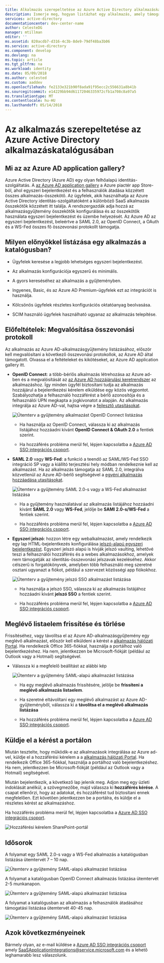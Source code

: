 ```yaml
---
title: Alkalmazás szerepeltetése az Azure Active Directory alkalmazáskatalógusában |} Microsoft Docs
description: Ismerje meg, hogyan listázhat egy alkalmazás, amely támogatja az egyszeri bejelentkezés az Azure Active Directory-alkalmazásgyűjtemény
services: active-directory
documentationcenter: dev-center-name
author: CelesteDG
manager: mtillman
editor: ''
ms.assetid: 820acdb7-d316-4c3b-8de9-79df48ba3b06
ms.service: active-directory
ms.component: develop
ms.devlang: na
ms.topic: article
ms.tgt_pltfrm: na
ms.workload: identity
ms.date: 05/09/2018
ms.author: celested
ms.custom: aaddev
ms.openlocfilehash: fe2133e321b90f8ada91f95ecc2c556631a8b41b
ms.sourcegitcommit: e14229bb94d61172046335972cfb1a708c8a97a5
ms.translationtype: MT
ms.contentlocale: hu-HU
ms.lasthandoff: 05/14/2018
---
```

# <a name="list-your-application-in-the-azure-active-directory-application-gallery"></a>Az alkalmazás szerepeltetése az Azure Active Directory alkalmazáskatalógusában


##  <a name="what-is-the-azure-ad-application-gallery"></a>Mi az az Azure AD application gallery?

Azure Active Directory (Azure AD) egy olyan felhőalapú identitás-szolgáltatás. A [az Azure AD application gallery](https://azure.microsoft.com/marketplace/active-directory/all/) a Azure piactér app Store-ból, ahol egyszeri bejelentkezést és a felhasználók átadása közzétett összes alkalmazás-összekötő. Az ügyfelek, akik használhatja az Azure Active Directory identitás-szolgáltatóként a különböző SaaS alkalmazás összekötők közzétett itt találja. A rendszergazdák adja hozzá az alkalmazásgyűjtemény összekötők konfigurálása és az összekötők használata egyszeri bejelentkezést és üzembe helyezését. Az Azure AD az egyszeri bejelentkezést, beleértve a SAML 2.0, az OpenID Connect, a OAuth és a WS-Fed összes fő összevonási protokollt támogatja.

## <a name="what-are-the-benefits-of-listing-an-application-in-the-gallery"></a>Milyen előnyökkel listázása egy alkalmazás a katalógusban?

*  Ügyfelek keresése a legjobb lehetséges egyszeri bejelentkezést.

*  Az alkalmazás konfigurációja egyszerű és minimális. 

*  A gyors kereséséhez az alkalmazás a gyűjteményben.

*  Ingyenes, Basic, és az Azure AD Premium-ügyfelek ezt az integrációt is használja. 

*  Kölcsönös ügyfelek részletes konfigurációs oktatóanyag beolvasása. 

*  SCIM használó ügyfelek használható ugyanaz az alkalmazás telepítése.


##  <a name="prerequisites-implement-federation-protocol"></a>Előfeltételek: Megvalósítása összevonási protokoll

Az alkalmazás az Azure AD-alkalmazásgyűjtemény listázásához, először kell megvalósítani a következő összevonási protokollok, az Azure AD által támogatott. Olvassa el a feltételeket és kikötéseket, az Azure AD application gallery itt. 

*   **OpenID Connect**: a több-bérlős alkalmazás létrehozása az Azure ad-ben és a megvalósítását az [az Azure AD hozzájárulási keretrendszer](active-directory-integrating-applications.md#overview-of-the-consent-framework) az alkalmazáshoz. Így minden ügyfél biztosítani tudja az alkalmazás hozzájárul a bejelentkezési kérelem elküldése egy közös végpontot. Szabályozhatja a felhasználó hozzáférést a bérlő azonosítója és a felhasználói UPN megkapta a jogkivonatot a alapján. Az alkalmazás integrálja az Azure AD-val, hajtsa végre a [fejlesztő utasításokat](active-directory-authentication-scenarios.md).

    ![Ütemterv a gyűjtemény alkalmazást OpenID Connect listázása](./media/active-directory-app-gallery-listing/openid.png)

    * Ha használja az OpenID Connect, válassza ki az alkalmazás listájához hozzáadni kívánt **OpenID Connect & OAuth 2.0** a fentiek szerint.

    * Ha hozzáférés probléma merül fel, lépjen kapcsolatba a [Azure AD SSO integrációs csoport](<mailto:SaaSApplicationIntegrations@service.microsoft.com>). 

*   **SAML 2.0** vagy **WS-Fed**: a funkció a teendő az SAML/WS-Fed SSO integráció SP vagy a kiállító terjesztési hely módban rendelkeznie kell az alkalmazást. Ha az alkalmazás támogatja az SAML 2.0, integrálva közvetlenül az Azure AD-bérlő segítségével a [egyéni alkalmazás hozzáadása utasításokat](../active-directory-saas-custom-apps.md).

    ![Ütemterv a gyűjtemény SAML 2.0-s vagy a WS-Fed alkalmazást listázása](./media/active-directory-app-gallery-listing/saml.png)

    * Ha a gyűjtemény használatával az alkalmazás listájához hozzáadni kívánt **SAML 2.0** vagy **WS-Fed**, jelölje be **SAMl 2.0-s/WS-Fed** a fentiek szerint.

    * Ha hozzáférés probléma merül fel, lépjen kapcsolatba a [Azure AD SSO integrációs csoport](<mailto:SaaSApplicationIntegrations@service.microsoft.com>). 

*   **Egyszeri jelszó**: hozzon létre egy webalkalmazást, amely rendelkezik egy lap HTML-bejelentkezés konfigurálása [jelszó-alapú egyszeri bejelentkezést](../active-directory-appssoaccess-whatis.md). Egyszeri jelszó alapú is hívják jelszó vaulting, lehetővé teszi a felhasználói hozzáférés és a webes alkalmazásokhoz, amelyek nem támogatják az identitás-összevonási jelszavak kezeléséhez. Akkor célszerű is forgatókönyvek, amelyben több felhasználó meg szeretné osztani ugyanazt a fiókot, például a szervezet közösségi app fiókokhoz.

    ![Ütemterv a gyűjtemény jelszó SSO alkalmazást listázása](./media/active-directory-app-gallery-listing/passwordsso.png)

    * Ha használja a jelszó SSO, válassza ki az alkalmazás listájához hozzáadni kívánt **jelszó SSO** a fentiek szerint.

    * Ha hozzáférés probléma merül fel, lépjen kapcsolatba a [Azure AD SSO integrációs csoport](<mailto:SaaSApplicationIntegrations@service.microsoft.com>).

##  <a name="updateremove-existing-listing"></a>Meglévő listaelem frissítése és törlése

Frissítéséhez, vagy távolítsa el az Azure AD-alkalmazásgyűjtemény egy meglévő alkalmazást, először kell elküldeni a kérést a [alkalmazás hálózati Portal](https://microsoft.sharepoint.com/teams/apponboarding/Apps). Ha rendelkezik Office 365-fiókkal, használja a portálhoz való bejelentkezéshez. Ha nem, jelentkezzen be Microsoft-fiókját (például az Outlook vagy a Hotmail) segítségével.

* Válassza ki a megfelelő beállítást az alábbi kép

    ![Ütemterv a gyűjtemény SAML-alapú alkalmazást listázása](./media/active-directory-app-gallery-listing/updateorremove.png)
    
    * Ha egy meglévő alkalmazás frissítésére, jelölje be **frissíteni a meglévő alkalmazás listaelem**.

    * Ha szeretné eltávolítani egy meglévő alkalmazást az Azure AD-gyűjteményből, válassza ki a **távolítsa el a meglévő alkalmazás listázása**

    * Ha hozzáférés probléma merül fel, lépjen kapcsolatba a [Azure AD SSO integrációs csoport](<mailto:SaaSApplicationIntegrations@service.microsoft.com>). 

## <a name="submit-the-request-in-the-portal"></a>Küldje el a kérést a portálon

Miután tesztelte, hogy működik-e az alkalmazások integrálása az Azure ad-vel, küldje el a hozzáférési kérelem a a [alkalmazás hálózati Portal](https://microsoft.sharepoint.com/teams/apponboarding/Apps). Ha rendelkezik Office 365-fiókkal, használja a portálhoz való bejelentkezéshez. Ha nem, jelentkezzen be Microsoft-fiókját (például az Outlook vagy a Hotmail) segítségével.

Miután bejelentkezik, a következő lap jelenik meg. Adjon meg egy üzleti indoklását anélkül, a szövegmezőbe, majd válassza ki **hozzáférés kérése**. A csapat ellenőrzi, hogy az adatokat, és hozzáférést tud biztosítani ennek megfelelően. Ezt követően jelentkezzen be a portálra, és küldje el a részletes kérést az alkalmazáshoz.

Ha hozzáférés probléma merül fel, lépjen kapcsolatba a [Azure AD SSO integrációs csoport](<mailto:SaaSApplicationIntegrations@service.microsoft.com>).

![Hozzáférési kérelem SharePoint-portál](./media/active-directory-app-gallery-listing/accessrequest.png)

## <a name="timelines"></a>Idősorok
    
A folyamat egy SAML 2.0-s vagy a WS-Fed alkalmazás a katalógusban listázása ütemtervét 7 – 10 nap.

   ![Ütemterv a gyűjtemény SAML-alapú alkalmazást listázása](./media/active-directory-app-gallery-listing/timeline.png)

A folyamat a katalógusban OpenID Connect alkalmazás listázása ütemtervét 2-5 munkanapon.

   ![Ütemterv a gyűjtemény SAML-alapú alkalmazást listázása](./media/active-directory-app-gallery-listing/timeline2.png)

A folyamat a katalógusban az alkalmazás a felhasználók átadásához támogatási listázása ütemtervét 40-45 nap.

   ![Ütemterv a gyűjtemény SAML-alapú alkalmazást listázása](./media/active-directory-app-gallery-listing/provisioningtimeline.png)

## <a name="escalations"></a>Azok következményeinek

Bármely olyan, az e-mail küldése a [Azure AD SSO integrációs csoport](mailto:SaaSApplicationIntegrations@service.microsoft.com) amely SaaSApplicationIntegrations@service.microsoft.com és a lehető leghamarabb lesz válaszolunk.